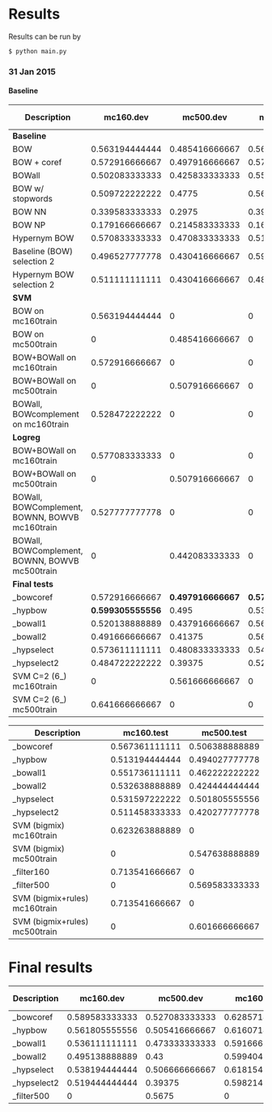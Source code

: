 # Results
Results can be run by

```
$ python main.py
```

### 31 Jan 2015

#### Baseline
| Description | mc160.dev | mc500.dev | mc160.train | mc500.train | ['mc160.dev', 'mc160.train'] | ['mc500.dev', 'mc500.train'] |
| --- | ------ | ------ | ------ | ------ | ------ | --- |
| **Baseline** | | | | | | |
| BOW | 0.563194444444 | 0.485416666667 | 0.566369047619 | 0.522777777778 | 0.565416666667 | 0.51744047619 |
| BOW + coref | 0.572916666667 | 0.497916666667 | 0.574404761905 | 0.528888888889 | 0.573958333333 | 0.524464285714 |
| BOWall | 0.502083333333 | 0.425833333333 | 0.555357142857 | 0.411388888889 | 0.539375 | 0.413452380952 |
| BOW w/ stopwords | 0.509722222222 | 0.4775 | 0.563988095238 | 0.531666666667 | 0.547708333333 | 0.523928571429 |
| BOW NN | 0.339583333333 | 0.2975 | 0.392261904762 | 0.315138888889 | 0.376458333333 | 0.312619047619 |
| BOW NP | 0.179166666667 | 0.214583333333 | 0.162202380952 | 0.204027777778 | 0.167291666667 | 0.205535714286 |
| Hypernym BOW | 0.570833333333 | 0.470833333333 | 0.516071428571 | 0.526458333333 | 0.5325 | 0.518511904762 |
| Baseline (BOW) selection 2 | 0.496527777778 | 0.430416666667 | 0.591071428571 | 0.453680555556 | 0.562708333333 | 0.450357142857 |
| Hypernym BOW selection 2 | 0.511111111111 | 0.430416666667 | 0.489880952381 | 0.46625 | 0.49625 | 0.461130952381 |
| **SVM** | | | | | | |
| BOW on mc160train | 0.563194444444 | 0 | 0 | 0 | 0 | 0 |
| BOW on mc500train | 0 | 0.485416666667 | 0 | 0 | 0 | 0 |
| BOW+BOWall on mc160train | 0.572916666667 | 0 | 0 | 0 | 0 | 0 |
| BOW+BOWall on mc500train | 0 | 0.507916666667 | 0 | 0 | 0 | 0 |
| BOWall, BOWcomplement on mc160train | 0.528472222222 | 0 | 0 | 0 | 0 | 0 |
| **Logreg** | | | | | | |
| BOW+BOWall on mc160train | 0.577083333333 | 0 | 0 | 0 | 0 | 0 |
| BOW+BOWall on mc500train | 0 | 0.507916666667 | 0 | 0 | 0 | 0 |
| BOWall, BOWComplement, BOWNN, BOWVB mc160train | 0.527777777778 | 0 | 0 | 0 | 0 | 0 |
| BOWall, BOWComplement, BOWNN, BOWVB mc500train | 0 | 0.442083333333 | 0 | 0 | 0 | 0 |
| **Final tests** | | | | | | |
| _bowcoref | 0.572916666667 | **0.497916666667** | **0.574404761905** | 0.528888888889 | **0.573958333333** | 0.524464285714 |
| _hypbow | **0.599305555556** | 0.495 | 0.53125 | 0.53125 | 0.551666666667 | **0.526071428571** |
| _bowall1 | 0.520138888889 | 0.437916666667 | 0.561904761905 | 0.498194444444 | 0.549375 | 0.489583333333 |
| _bowall2 | 0.491666666667 | 0.41375 | 0.560416666667 | 0.447430555556 | 0.539791666667 | 0.442619047619 |
| _hypselect | 0.573611111111 | 0.480833333333 | 0.545833333333 | **0.531458333333** | 0.554166666667 | 0.524226190476 |
| _hypselect2 | 0.484722222222 | 0.39375 | 0.524702380952 | 0.414861111111 | 0.512708333333 | 0.411845238095 |
| SVM C=2 (6_) mc160train | 0 | 0.561666666667 | 0 | 0 | 0 | 0 |
| SVM C=2 (6_) mc500train | 0.641666666667 | 0 | 0 | 0 | 0 | 0 |


| Description | mc160.test | mc500.test |
| --- | ------ | --- |
| _bowcoref | 0.567361111111 | 0.506388888889 |
| _hypbow | 0.513194444444 | 0.494027777778 |
| _bowall1 | 0.551736111111 | 0.462222222222 |
| _bowall2 | 0.532638888889 | 0.424444444444 |
| _hypselect | 0.531597222222 | 0.501805555556 |
| _hypselect2 | 0.511458333333 | 0.420277777778 |
| SVM (bigmix) mc160train | 0.623263888889 | 0 |
| SVM (bigmix) mc500train | 0 | 0.547638888889 |
| _filter160 | 0.713541666667 | 0 |
| _filter500 | 0 | 0.569583333333 |
| SVM (bigmix+rules) mc160train | 0.713541666667 | 0 |
| SVM (bigmix+rules) mc500train | 0 | 0.601666666667 |

# Final results

| Description | mc160.dev | mc500.dev | mc160.train | mc500.train | ['mc160.dev', 'mc160.train'] | ['mc500.dev', 'mc500.train'] | mc160.test | mc500.test |
| --- | ------ | ------ | ------ | ------ | ------ | ------ | ------ | --- |
| _bowcoref | 0.589583333333 | 0.527083333333 | 0.628571428571 | 0.559236111111 | 0.616875 | 0.554642857143 | 0.618055555556 | 0.532361111111 |
| _hypbow | 0.561805555556 | 0.505416666667 | 0.616071428571 | 0.562708333333 | 0.599791666667 | 0.554523809524 | 0.5875 | 0.518194444444 |
| _bowall1 | 0.536111111111 | 0.473333333333 | 0.591666666667 | 0.519652777778 | 0.575 | 0.513035714286 | 0.601736111111 | 0.482222222222 |
| _bowall2 | 0.495138888889 | 0.43 | 0.599404761905 | 0.445347222222 | 0.568125 | 0.443154761905 | 0.579166666667 | 0.425972222222 |
| _hypselect | 0.538194444444 | 0.506666666667 | 0.618154761905 | 0.561458333333 | 0.594166666667 | 0.553630952381 | 0.591319444444 | 0.516527777778 |
| _hypselect2 | 0.519444444444 | 0.39375 | 0.598214285714 | 0.439305555556 | 0.574583333333 | 0.432797619048 | 0.564583333333 | 0.42875 |
| _filter500 | 0 | 0.5675 | 0 | 0.595763888889 | 0 | 0.591726190476 | 0.586666666667 |
